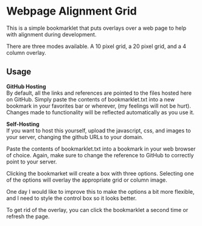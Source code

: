 Webpage Alignment Grid
======================

This is a simple bookmarklet that puts overlays over a web page to help with alignment during development.

There are three modes available. A 10 pixel grid, a 20 pixel grid, and a 4 column overlay.

Usage
-----

__GitHub Hosting__  
By default, all the links and references are pointed to the files hosted here on GitHub. Simply paste the contents of bookmarklet.txt into a new bookmark in your favorites bar or wherever, (my feelings will not be hurt). Changes made to functionality will be reflected automatically as you use it.

__Self-Hosting__  
If you want to host this yourself, upload the javascript, css, and images to your server, changing the github URLs to your domain.

Paste the contents of bookmarklet.txt into a bookmark in your web browser of choice. Again, make sure to change the reference to GitHub to correctly point to your server.

Clicking the bookmarket will create a box with three options. Selecting one of the options will overlay the appropriate grid or column image.

One day I would like to improve this to make the options a bit more flexible, and I need to style the control box so it looks better.

To get rid of the overlay, you can click the bookmarklet a second time or refresh the page.